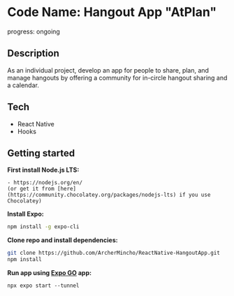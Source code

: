 # Code Name: Hangout App "AtPlan"

progress: ongoing

## Description
As an individual project, develop an app for people to share, plan, and manage hangouts by offering a community for in-circle hangout sharing and a calendar.


## Tech
- React Native
- Hooks

## Getting started
**First install Node.js LTS:**

	- https://nodejs.org/en/
	(or get it from [here](https://community.chocolatey.org/packages/nodejs-lts) if you use Chocolatey)
	


**Install Expo:**

```bash
npm install -g expo-cli
```

**Clone repo and install dependencies:**

```bash
git clone https://github.com/ArcherMincho/ReactNative-HangoutApp.git
npm install
```

**Run app using [Expo GO](https://expo.dev/client) app:**

```
npx expo start --tunnel
```
